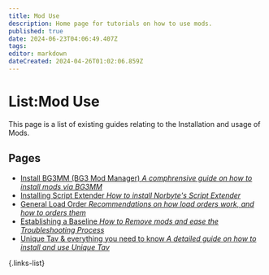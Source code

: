 ```yaml
---
title: Mod Use
description: Home page for tutorials on how to use mods.
published: true
date: 2024-06-23T04:06:49.407Z
tags: 
editor: markdown
dateCreated: 2024-04-26T01:02:06.859Z
---
```


# List:Mod Use
This page is a list of existing guides relating to the Installation and usage of Mods.

## Pages
- [Install BG3MM (BG3 Mod Manager) *A comphrensive guide on how to install mods via BG3MM*](/Tutorials/Mod-Use/Installation-Of-BG3MM)
- [Installing Script Extender *How to install Norbyte's Script Extender*](/Tutorials/Mod-Use/Installing-Script-Extender)
- [General Load Order *Recommendations on how load orders work, and how to orders them*](general-load-order)
- [Establishing a Baseline *How to Remove mods and ease the Troubleshooting Process*](How-to-remove-mods)
- [Unique Tav & everything you need to know *A detailed guide on how to install and use Unique Tav*](/Tutorials/Mod-Use/Unique-Tav-Everything-you-need-to-know)

{.links-list}